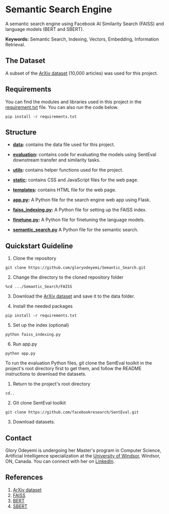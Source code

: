 # Semantic Search Engine
A semantic search engine using Facebook AI Similarity Search (FAISS) and language models (BERT and SBERT).

**Keywords:** Semantic Search, Indexing, Vectors, Embedding, Information Retrieval.

## The Dataset
A subset of the [ArXiv dataset](https://www.kaggle.com/datasets/Cornell-University/arxiv/) (10,000 articles) was used for this project.

## Requirements
You can find the modules and libraries used in this project in the [requirement.txt](https://github.com/gloryodeyemi/Semantic_Search/blob/main/FAISS/requirements.txt) file. You can also run the code below.
```
pip install -r requirements.txt
```

## Structure
* **[data](https://github.com/gloryodeyemi/Semantic_Search/tree/main/FAISS/data):** contains the data file used for this project.
  
* **[evaluation](https://github.com/gloryodeyemi/Semantic_Search/tree/main/FAISS/evaluation):** contains code for evaluating the models using SentEval downstream transfer and similarity tasks.

* **[utils](https://github.com/gloryodeyemi/Semantic_Search/tree/main/FAISS/utils):** contains helper functions used for the project.
  
* **[static](https://github.com/gloryodeyemi/Semantic_Search/tree/main/FAISS/static):** contains CSS and JavaScript files for the web page.

* **[templates](https://github.com/gloryodeyemi/Semantic_Search/tree/main/FAISS/templates):** contains HTML file for the web page.

* **[app.py](https://github.com/gloryodeyemi/Semantic_Search/blob/main/FAISS/app.py):** A Python file for the search engine web app using Flask.

* **[faiss_indexing.py](https://github.com/gloryodeyemi/Semantic_Search/blob/main/FAISS/faiss_indexing.py):** A Python file for setting up the FAISS index.

* **[finetune.py](https://github.com/gloryodeyemi/Semantic_Search/blob/main/FAISS/finetune.py):** A Python file for finetuning the language models.

* **[semantic_search.py](https://github.com/gloryodeyemi/Semantic_Search/blob/main/FAISS/semantic_search.py)** A Python file for the semantic search.

## Quickstart Guideline
1. Clone the repository
``` 
git clone https://github.com/gloryodeyemi/Semantic_Search.git
```
2. Change the directory to the cloned repository folder
```
%cd .../Semantic_Search/FAISS
```
3. Download the [ArXiv dataset](https://www.kaggle.com/datasets/Cornell-University/arxiv/) and save it to the data folder.
   
4. Install the needed packages
```
pip install -r requirements.txt
```
5. Set up the index (optional)
```
python faiss_indexing.py
```
6. Run app.py
```
python app.py
```

To run the evaluation Python files, git clone the SentEval toolkit in the project's root directory first to get them, and follow the README instructions to download the datasets.

1. Return to the project's root directory
```
cd..
```
2. Git clone SentEval toolkit
```
git clone https://github.com/facebookresearch/SentEval.git
```
3. Download datasets.

## Contact
Glory Odeyemi is undergoing her Master's program in Computer Science, Artificial Intelligence specialization at the [University of Windsor](https://www.uwindsor.ca/), Windsor, ON, Canada. You can connect with her on [LinkedIn](https://www.linkedin.com/in/glory-odeyemi-a3a680169/).

## References
1. [ArXiv dataset](https://www.kaggle.com/datasets/Cornell-University/arxiv/)
2. [FAISS](https://faiss.ai/index.html)
3. [BERT](https://huggingface.co/bert-base-uncased)
4. [SBERT](https://huggingface.co/sentence-transformers/multi-qa-mpnet-base-dot-v1)
